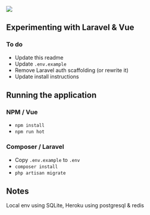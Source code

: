![](https://github.com/lukehmu/donation-platform/workflows/CI/badge.svg)

## Experimenting with Laravel & Vue
### To do
* Update this readme
* Update `.env.example`
* Remove Laravel auth scaffolding (or rewrite it)
* Update install instructions

## Running the application
### NPM / Vue
* `npm install`
* `npm run hot`
### Composer / Laravel
* Copy `.env.example` to `.env`
* `composer install`
* `php artisan migrate`

## Notes
Local env using SQLite, Heroku using postgresql & redis
